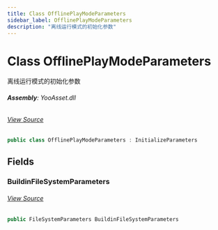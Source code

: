```yaml
---
title: Class OfflinePlayModeParameters
sidebar_label: OfflinePlayModeParameters
description: "离线运行模式的初始化参数"
---
```

# Class OfflinePlayModeParameters
离线运行模式的初始化参数

###### **Assembly**: YooAsset.dll
###### [View Source](https://github.com/tuyoogame/YooAsset-Samples.git/blob/main/Assets/YooAsset/Runtime/InitializeParameters.cs#L54)
```csharp title="Declaration"
public class OfflinePlayModeParameters : InitializeParameters
```
## Fields
### BuildinFileSystemParameters

###### [View Source](https://github.com/tuyoogame/YooAsset-Samples.git/blob/main/Assets/YooAsset/Runtime/InitializeParameters.cs#L56)
```csharp title="Declaration"
public FileSystemParameters BuildinFileSystemParameters
```
